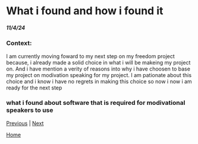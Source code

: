 # What i found and how i found it
##### 11/4/24
### Context:
I am currently moving foward to my next step on my freedom project because, i already made a solid choice in what i will be makeing my project on. And i have mention a verity of reasons into why i have choosen to base my project on modivation speaking for my project. I am pationate about this choice and i know i have no regrets in making this choice so now i now i am ready for the next step 
### what i found about software that is required for modivational speakers to use


[Previous](entry01.md) | [Next](entry03.md)

[Home](../README.md)
